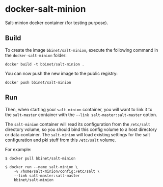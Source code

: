 docker-salt-minion
==================

Salt-minion docker container (for testing purpose).


Build
-----

To create the image `bbinet/salt-minion`, execute the following command in the
`docker-salt-minion` folder:

    docker build -t bbinet/salt-minion .

You can now push the new image to the public registry:
    
    docker push bbinet/salt-minion


Run
---

Then, when starting your `salt-minion` container, you will want to link it to
the `salt-master` container with the `--link salt-master:salt-master` option.

The `salt-minion` container will read its configuration from the `/etc/salt`
directory volume, so you should bind this config volume to a host directory or
data container. The `salt-minion` will load existing settings for the salt
configuration and pki stuff from this `/etc/salt` volume.

For example:

    $ docker pull bbinet/salt-minion

    $ docker run --name salt-minion \
        -v /home/salt-minion/config:/etc/salt \
        --link salt-master:salt-master
        bbinet/salt-minion
